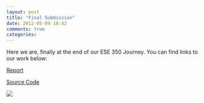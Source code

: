 ```yaml
---
layout: post
title: "Final Submission"
date: 2012-05-09 18:42
comments: true
categories: 
---
```


Here we are, finally at the end of our ESE 350 Journey. You can find
links to our work below:

[Report](http://www.seas.upenn.edu/~chenst/rekibilitate/Team_Mewtwo.pdf)

[Source Code](http://www.seas.upenn.edu/~chenst/rekibilitate/TeamMewtwo.zip)

<img src="http://www.seas.upenn.edu/~chenst/rekibilitate/photo.jpg">